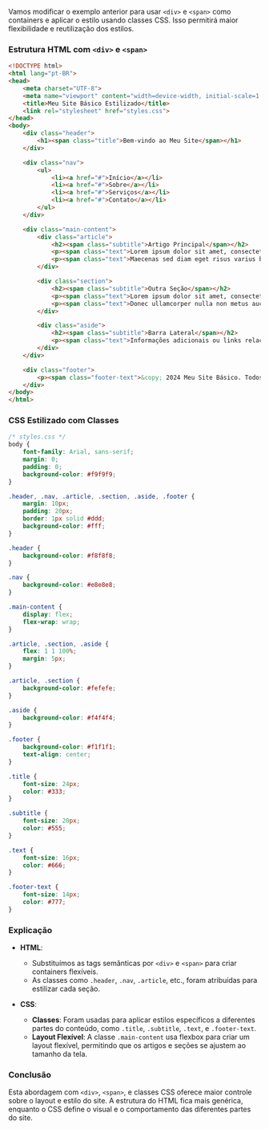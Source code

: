 Vamos modificar o exemplo anterior para usar `<div>` e `<span>` como containers e aplicar o estilo usando classes CSS. Isso permitirá maior flexibilidade e reutilização dos estilos.

### Estrutura HTML com `<div>` e `<span>`

```html
<!DOCTYPE html>
<html lang="pt-BR">
<head>
    <meta charset="UTF-8">
    <meta name="viewport" content="width=device-width, initial-scale=1.0">
    <title>Meu Site Básico Estilizado</title>
    <link rel="stylesheet" href="styles.css">
</head>
<body>
    <div class="header">
        <h1><span class="title">Bem-vindo ao Meu Site</span></h1>
    </div>

    <div class="nav">
        <ul>
            <li><a href="#">Início</a></li>
            <li><a href="#">Sobre</a></li>
            <li><a href="#">Serviços</a></li>
            <li><a href="#">Contato</a></li>
        </ul>
    </div>

    <div class="main-content">
        <div class="article">
            <h2><span class="subtitle">Artigo Principal</span></h2>
            <p><span class="text">Lorem ipsum dolor sit amet, consectetur adipiscing elit. Nullam id dolor id nibh ultricies vehicula ut id elit.</span></p>
            <p><span class="text">Maecenas sed diam eget risus varius blandit sit amet non magna. Curabitur blandit tempus porttitor.</span></p>
        </div>

        <div class="section">
            <h2><span class="subtitle">Outra Seção</span></h2>
            <p><span class="text">Lorem ipsum dolor sit amet, consectetur adipiscing elit. Integer posuere erat a ante venenatis dapibus posuere velit aliquet.</span></p>
            <p><span class="text">Donec ullamcorper nulla non metus auctor fringilla. Vestibulum id ligula porta felis euismod semper.</span></p>
        </div>

        <div class="aside">
            <h2><span class="subtitle">Barra Lateral</span></h2>
            <p><span class="text">Informações adicionais ou links relacionados podem ser colocados aqui.</span></p>
        </div>
    </div>

    <div class="footer">
        <p><span class="footer-text">&copy; 2024 Meu Site Básico. Todos os direitos reservados.</span></p>
    </div>
</body>
</html>
```

### CSS Estilizado com Classes

```css
/* styles.css */
body {
    font-family: Arial, sans-serif;
    margin: 0;
    padding: 0;
    background-color: #f9f9f9;
}

.header, .nav, .article, .section, .aside, .footer {
    margin: 10px;
    padding: 20px;
    border: 1px solid #ddd;
    background-color: #fff;
}

.header {
    background-color: #f8f8f8;
}

.nav {
    background-color: #e8e8e8;
}

.main-content {
    display: flex;
    flex-wrap: wrap;
}

.article, .section, .aside {
    flex: 1 1 100%;
    margin: 5px;
}

.article, .section {
    background-color: #fefefe;
}

.aside {
    background-color: #f4f4f4;
}

.footer {
    background-color: #f1f1f1;
    text-align: center;
}

.title {
    font-size: 24px;
    color: #333;
}

.subtitle {
    font-size: 20px;
    color: #555;
}

.text {
    font-size: 16px;
    color: #666;
}

.footer-text {
    font-size: 14px;
    color: #777;
}
```

### Explicação

- **HTML**:
  - Substituímos as tags semânticas por `<div>` e `<span>` para criar containers flexíveis.
  - As classes como `.header`, `.nav`, `.article`, etc., foram atribuídas para estilizar cada seção.

- **CSS**:
  - **Classes**: Foram usadas para aplicar estilos específicos a diferentes partes do conteúdo, como `.title`, `.subtitle`, `.text`, e `.footer-text`.
  - **Layout Flexível**: A classe `.main-content` usa flexbox para criar um layout flexível, permitindo que os artigos e seções se ajustem ao tamanho da tela.

### Conclusão

Esta abordagem com `<div>`, `<span>`, e classes CSS oferece maior controle sobre o layout e estilo do site. A estrutura do HTML fica mais genérica, enquanto o CSS define o visual e o comportamento das diferentes partes do site.